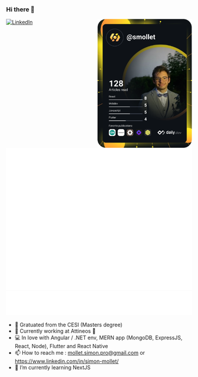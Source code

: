 ### Hi there 👋

<div align="left">
  <a href="https://www.linkedin.com/in/simon-mollet/">
    <img
      src="https://img.shields.io/static/v1?logo=linkedin&style=flat-square&color=0072b1&label=LinkedIn&message=%E2%98%86"
      alt="LinkedIn"
    />
  </a>

  <a href="https://app.daily.dev/smollet">
    <img 
         src="https://github.com/MolletSimon/MolletSimon/blob/main/devcard.svg" 
         width="256" align="right" 
         alt="Simon Mollet's Dev Card"/>
  </a>
</div>

<br />

![Metrics](/github-metrics.svg)
![Most used languages](/language.svg)

- 🎒 Gratuated from the CESI (Masters degree)
- 💼 Currently working at Attineos 🐘
- 💻 In love with Angular / .NET env, MERN app (MongoDB, ExpressJS, React, Node), Flutter and React Native
- 📫 How to reach me : mollet.simon.pro@gmail.com or https://www.linkedin.com/in/simon-mollet/
- 🌱 I’m currently learning NextJS
